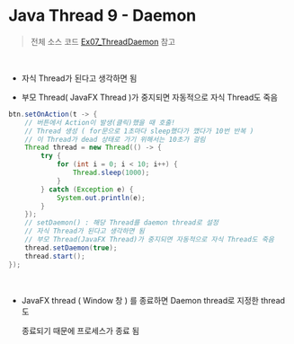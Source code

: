 # Java Thread 9 - Daemon

> 전체 소스 코드 [Ex07_ThreadDaemon](https://github.com/5dddddo/java/blob/master/0822_Java_SE_programming/Ex07_ThreadDaemon.java) 참고

<br>

- 자식 Thread가 된다고 생각하면 됨

- 부모 Thread( JavaFX Thread )가 중지되면 자동적으로 자식 Thread도 죽음

``` java
btn.setOnAction(t -> {
    // 버튼에서 Action이 발생(클릭)했을 때 호출!
    // Thread 생성 ( for문으로 1초마다 sleep했다가 깼다가 10번 반복 )
    // 이 Thread가 dead 상태로 가기 위해서는 10초가 걸림
    Thread thread = new Thread(() -> {
        try {
            for (int i = 0; i < 10; i++) {
                Thread.sleep(1000);
            }
        } catch (Exception e) {
            System.out.println(e); 
        }
    });
    // setDaemon() : 해당 Thread를 daemon thread로 설정
    // 자식 Thread가 된다고 생각하면 됨
    // 부모 Thread(JavaFX Thread)가 중지되면 자동적으로 자식 Thread도 죽음
    thread.setDaemon(true);
    thread.start();
});
```

<BR>

- JavaFX thread ( Window 창 ) 를 종료하면 Daemon thread로 지정한 thread도

  종료되기 때문에 프로세스가 종료 됨